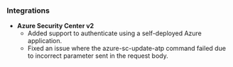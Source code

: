 
### Integrations
- __Azure Security Center v2__
    - Added support to authenticate using a self-deployed Azure application.
    - Fixed an issue where the azure-sc-update-atp command failed due to incorrect parameter sent in the request body.


